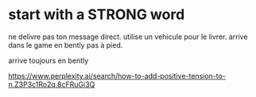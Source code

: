 start with a STRONG word
===

ne delivre pas ton message direct.
utilise un vehicule pour le livrer.
arrive dans le game en bently pas à pied.

arrive toujours en bently

https://www.perplexity.ai/search/how-to-add-positive-tension-to-n.Z3P3c1Ro2q.8cFRuGi3Q

